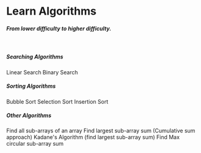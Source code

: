 # Learn Algorithms

##### From lower difficulty to higher difficulty. <br/><br/> <br/>

##### Searching Algorithms

  <p className='link-container'>
    <Link href='/algorithms/searching/linear-search'><a className='link'>Linear Search</a></Link>
    <Link href='/algorithms/searching/binary-search'><a className='link'>Binary Search</a></Link>
  </p>

##### Sorting Algorithms

  <p className='link-container'>
    <Link href='/algorithms/sorting/bubble-sort'><a className='link'>Bubble Sort</a></Link>
    <Link href='/algorithms/sorting/selection-sort'><a className='link'>Selection Sort</a></Link>
    <Link href='/algorithms/sorting/insertion-sort'><a className='link'>Insertion Sort</a></Link>
  </p>

##### Other Algorithms

  <p className='link-container'>
    <Link href='/algorithms/arrays/find-all-sub-arrays'><a className='link'>Find all sub-arrays of an array</a></Link>
    <Link href='/algorithms/arrays/find-largest-sub-array-sum-(cumulative-sum-approach)'><a className='link'>Find largest sub-array sum (Cumulative sum approach)</a></Link>
    <Link href="/algorithms/arrays/kadane's-algo"><a className='link'>Kadane's Algorithm (find largest sub-array sum)</a></Link>
    <Link href="/algorithms/arrays/max-circular-subarray-sum"><a className='link'>Find Max circular sub-array sum</a></Link>
  </p>
